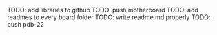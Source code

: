 TODO: add libraries to github
TODO: push motherboard
TODO: add readmes to every board folder
TODO: write readme.md properly
TODO: push pdb-22 

